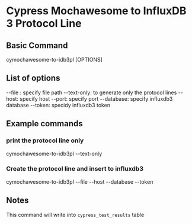 # Cypress Mochawesome to InfluxDB 3 Protocol Line

## Basic Command
cymochawesome-to-idb3pl [OPTIONS]

## List of options
--file <path-to-file>: specify file path
--text-only: to generate only the protocol lines
--host: specify host
--port: specify port
--database: specify influxdb3 database
--token: specidy influxdb3 token

## Example commands
### print the protocol line only
cymochawesome-to-idb3pl --text-only

### Create the protocol line and insert to influxdb3
cymochawesome-to-idb3pl --file <file-path> --host <host> --database <database> --token <token>

## Notes
This command will write into `cypress_test_results` table